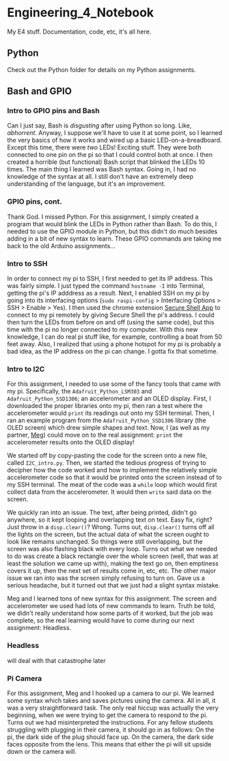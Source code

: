 # Engineering_4_Notebook
My E4 stuff. Documentation, code, etc, it's all here.

## Python
Check out the Python folder for details on my Python assignments.

## Bash and GPIO

### Intro to GPIO pins and Bash
Can I just say, Bash is *disgusting* after using Python so long. Like, *abhorrent*. Anyway, I suppose we'll have to use it at some point, so I learned the very basics of how it works and wired up a basic LED-on-a-breadboard. Except this time, there were *two* LEDs! Exciting stuff. They were both connected to one pin on the pi so that I could control both at once. I then created a horrible (but functional) Bash script that blinked the LEDs 10 times. The main thing I learned was Bash syntax. Going in, I had no knowledge of the syntax at all. I still don't have an extremely deep understanding of the language, but it's an improvement.

### GPIO pins, cont.
Thank God. I missed Python. For this assignment, I simply created a program that would blink the LEDs in Python rather than Bash. To do this, I needed to use the GPIO module in Python, but this didn't do much besides adding in a bit of new syntax to learn. These GPIO commands are taking me back to the old Arduino assignments...

### Intro to SSH
In order to connect my pi to SSH, I first needed to get its IP address. This was fairly simple. I just typed the command `hostname -I` into Terminal, getting the pi's IP adddress as a result. Next, I enabled SSH on my pi by going into its interfacing options (`sudo raspi-config` > Interfacing Options > SSH > Enable > Yes). I then used the chrome extension [Secure Shell App](https://chrome.google.com/webstore/detail/secure-shell-app/pnhechapfaindjhompbnflcldabbghjo?hl=en) to connect to my pi remotely by giving Secure Shell the pi's address. I could then turn the LEDs from before on and off (using the same code), but this time with the pi no longer connected to my computer. With this new knowledge, I can do real pi stuff like, for example, controlling a boat from 50 feet away. Also, I realized that using a phone hotspot for my pi is probably a bad idea, as the IP address on the pi can change. I gotta fix that sometime.

### Intro to I2C
For this assignment, I needed to use some of the fancy tools that came with my pi. Specifically, the `Adafruit_Python_LSM303` and `Adafruit_Python_SSD1306`; an accelerometer and an OLED display. First, I downloaded the proper libraries onto my pi, then ran a test where the accelerometer would `print` its readings out onto my SSH terminal. Then, I ran an example program from the `Adafruit_Python_SSD1306` library (the OLED screen) which drew simple shapes and text. Now, I (as well as my partner, [Meg](https://github.com/mgist56)) could move on to the real assignment: `print` the accelerometer results onto the OLED display! 

We started off by copy-pasting the code for the screen onto a new file, called `I2C_intro.py`. Then, we started the tedious progress of trying to decipher how the code worked and how to implement the relatively simple accelerometer code so that it would be printed onto the screen instead of to my SSH terminal. The meat of the code was a `while` loop which would first collect data from the accelerometer. It would then `write` said data on the screen. 

We quickly ran into an issue. The text, after being printed, didn't go anywhere, so it kept looping and overlapping text on text. Easy fix, right? Just throw in a `disp.clear()`? Wrong. Turns out, `disp.clear()` turns off all the lights on the screen, but the actual data of what the screen ought to look like remains unchanged. So things were still overlapping, but the screen was also flashing black with every loop. Turns out what we needed to do was create a black rectangle over the whole screen (well, that was at least the solution we came up with), making the text go on, then emptiness covers it up, then the next set of results come in, etc, etc. The other major issue we ran into was the screen simply refusing to turn on. Gave us a serious headache, but it turned out that we just had a slight syntax mistake.

Meg and I learned tons of new syntax for this assignment. The screen and accelerometer we used had lots of new commands to learn. Truth be told, we didn't really understand how some parts of it worked, but the job was complete, so the real learning would have to come during our next assignment: Headless.

### Headless

will deal with that catastrophe later

### Pi Camera

For this assignment, Meg and I hooked up a camera to our pi. We learned some syntax which takes and saves pictures using the camera. All in all, it was a very straightforward task. The only real hiccup was actually the very beginning, when we were trying to get the camera to respond to the pi. Turns out we had misinterpreted the instructions. For any fellow students struggling with plugging in their camera, it should go in as follows: On the pi, the dark side of the plug should face up. On the camera, the dark side faces opposite from the lens. This means that either the pi will sit upside down or the camera will.